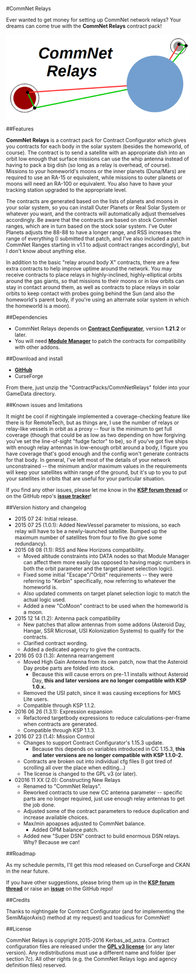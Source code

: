 #CommNet Relays

Ever wanted to get money for setting up CommNet network relays?  Your dreams can come true with the **CommNet Relays** contract pack!

![CommNet Relays logo](https://raw.githubusercontent.com/Kerbas-ad-astra/CommNet-Relays/master/CommNetRelaysLogo.png)

##Features

**CommNet Relays** is a contract pack for Contract Configurator which gives you contracts for each body in the solar system (besides the homeworld, of course).  The contract is to send a satellite with an appropriate dish into an orbit low enough that surface missions can use the whip antenna instead of having to pack a big dish (so long as a relay is overhead, of course).  Missions to your homeworld's moons or the inner planets (Duna/Mars) are required to use an RA-15 or equivalent, while missions to outer planets or moons will need an RA-100 or equivalent.  You also have to have your tracking station upgraded to the appropriate level.

The contracts are generated based on the lists of planets and moons in your solar system, so you can install Outer Planets or Real Solar System or whatever you want, and the contracts will automatically adjust themselves accordingly.  Be aware that the contracts are based on stock CommNet ranges, which are in turn based on the stock solar system.  I've Outer Planets adjusts the 88-88 to have a longer range, and RSS increases the range of everything (I submitted that patch, and I've also included a patch in CommNet Ranges starting in v1.1 to adjust contract ranges accordingly), but I don't know about anything else.

In addition to the basic "relay around body X" contracts, there are a few extra contracts to help improve uptime around the network.  You may receive contracts to place relays in highly-inclined, highly-elliptical orbits around the gas giants, so that missions to their moons or in low orbits can stay in contact around them, as well as contracts to place relays in solar orbits to keep contact with probes going behind the Sun (and also the homeworld's parent body, if you're using an alternate solar system in which the homeworld is a moon).

##Dependencies

* CommNet Relays depends on [**Contract Configurator**](http://forum.kerbalspaceprogram.com/threads/101604-1-0-2-Contract-Configurator-v1-0-4-2015-05-08), version **1.21.2** or later.
* You will need [**Module Manager**](http://forum.kerbalspaceprogram.com/index.php?/topic/50533-105-module-manager-2613-november-9th/) to patch the contracts for compatibility with other addons.

##Download and install

* [**GitHub**](https://github.com/Kerbas-ad-astra/CommNet-Relays/releases)
* CurseForge

From there, just unzip the "ContractPacks/CommNetRelays" folder into your GameData directory.

##Known issues and limitations

It might be cool if nightingale implemented a coverage-checking feature like there is for RemoteTech, but as things are, I use the number of relays or relay-like vessels in orbit as a proxy -- four is the minimum to get full coverage (though that could be as low as two depending on how forgiving you've set the line-of-sight "fudge factor" to be), so if you've got five ships with enough relay antennas in low-enough orbit around a body, I figure you have coverage that's good enough and the config won't generate contracts for that body.  In general, I've left most of the details of your network unconstrained -- the minimum and/or maximum values in the requirements will keep your satellites within range of the ground, but it's up to you to put your satellites in orbits that are useful for your particular situation.

If you find any other issues, please let me know in the [**KSP forum thread**](http://forum.kerbalspaceprogram.com/threads/129704-1-0-2-4-Contract-Pack-CommNet-Relays-1-0-0-%282015-Jul-24%29) or on the GitHub repo's [**issue tracker**](https://github.com/Kerbas-ad-astra/CommNet-Relays/issues)!

##Version history and changelog

* 2015 07 24: Initial release.
* 2015 07 25 (1.0.1): Added NewVessel parameter to missions, so each relay will have to be a newly-launched satellite.  Bumped up the maximum number of satellites from four to five (to give some redundancy).
* 2015 08 08 (1.1): RSS and New Horizons compatibility.
	* Moved altitude constraints into DATA nodes so that Module Manager can affect them more easily (as opposed to having magic numbers in both the orbit parameter and the target planet selection logic).
	* Fixed some initial "Escape"/"Orbit" requirements -- they were referring to "Kerbin" specifically, now referring to whatever the homeworld is.
	* Also updated comments on target planet selection logic to match the actual logic used.
	* Added a new "CoMoon" contract to be used when the homeworld is a moon.
* 2015 12 14 (1.2): Antenna pack compatibility
	* New patches that allow antennas from some addons (Asteroid Day, Hangar, SSR Microsat, USI Kolonization Systems) to qualify for the contracts.
	* Clarified contract wording.
	* Added a dedicated agency to give the contracts.
* 2016 05 03 (1.3): Antenna rearrangement
	* Moved High Gain Antenna from its own patch, now that the Asteroid Day probe parts are folded into stock.
		* Because this will cause errors on pre-1.1 installs without Asteroid Day, **this and later versions are no longer compatible with KSP 1.0.x.**
	* Removed the USI patch, since it was causing exceptions for MKS Lite users.
	* Compatible through KSP 1.1.2.
* 2016 06 26 (1.3.1): Expression expansion
	* Refactored targetbody expressions to reduce calculations-per-frame when contracts are generated.
	* Compatible through KSP 1.1.3.
* 2016 07 23 (1.4): Mission Control
	* Changes to support Contract Configurator's 1.15.3 update.
		* Because this depends on variables introduced in CC 1.15.3, **this and later versions are no longer compatible with KSP 1.1.0-2.**
	* Contracts are broken out into individual cfg files (I got tired of scrolling all over the place when editing...)
	* The license is changed to the GPL v3 (or later).
* 02016 11 XX (2.0): Constructing New Relays
	* Renamed to "CommNet Relays".
	* Reworked contracts to use new CC antenna parameter -- specific parts are no longer required, just use enough relay antennas to get the job done.
	* Adjusted some of the contract parameters to reduce duplication and increase available choices.
	* Max/min apoapses adjusted to CommNet balance.
		* Added OPM balance patch.
	* Added new "Super DSN" contract to build enormous DSN relays.  Why?  Because we can!

##Roadmap

As my schedule permits, I'll get this mod released on CurseForge and CKAN in the near future.

If you have other suggestions, please bring them up in the [**KSP forum thread**](http://forum.kerbalspaceprogram.com/threads/129704-1-0-2-4-Contract-Pack-CommNet-Relays-1-0-0-%282015-Jul-24%29) or raise an [**issue**](https://github.com/Kerbas-ad-astra/CommNet-Relays/issues) on the GitHub repo!

##Credits

Thanks to nightingale for Contract Configurator (and for implementing the SemiMajorAxis() method at my request) and toadicus for CommNet!

##License

CommNet Relays is copyright 2015-2016 Kerbas_ad_astra.  Contract configuration files are released under the [**GPL v3 license**](https://www.gnu.org/licenses/gpl-3.0) (or any later version).  Any redistributions must use a different name and folder (per section 7c).  All other rights (e.g. the CommNet Relays logo and agency definition files) reserved.

